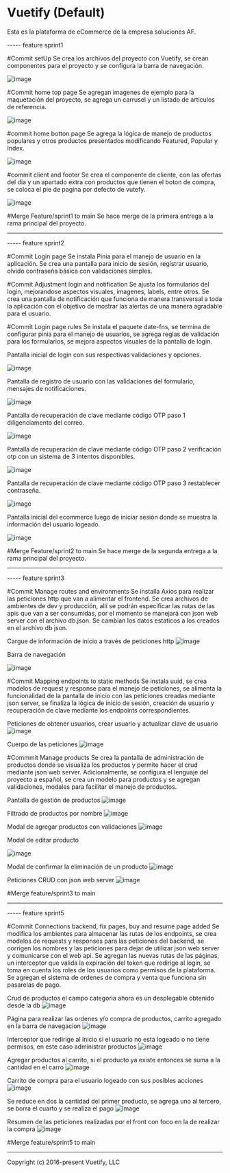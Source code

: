 # Vuetify (Default)

Esta es la plataforma de eCommerce de la empresa soluciones AF.

----- feature sprint1

#Commit setUp
Se crea los archivos del proyecto con Vuetify, se crean componentes para el proyecto y se configura la barra de navegación.

![image](https://github.com/user-attachments/assets/2a564f46-8c9c-48ff-ab26-48fde738fa12)

#Commit home top page
Se agregan imagenes de ejemplo para la maquetación del proyecto, se agrega un carrusel y un listado de articulos de referencia.

![image](https://github.com/user-attachments/assets/ff4e2a62-7b6e-4b1e-b8a3-91a703e95f9b)

#commit home botton page
Se agrega la lógica de manejo de productos populares y otros productos presentados modificando Featured, Popular y Index.

![image](https://github.com/user-attachments/assets/61609c4b-5d61-4698-83c7-5db9f960d8ca)

#commit client and footer
Se crea el componente de cliente, con las ofertas del dia y un apartado extra con productos que tienen el boton de compra, 
se coloca el pie de pagina por defecto de vutefy.

![image](https://github.com/user-attachments/assets/60b8cfc5-1291-4ea0-a732-ab1a08249130)

#Merge Feature/sprint1 to main
Se hace merge de la primera entrega a la rama principal del proyecto.

-----

----- feature sprint2 

#Commit Login page 
Se instala Pinia para el manejo de usuario en la aplicación. Se crea una pantalla para inicio de sesión, registrar usuario, 
olvido contraseña básica con validaciones simples.

#Commit Adjustment login and notification
Se ajusta los formularios del login, mejorandose aspectos visuales, imagenes, labels, entre otros. Se crea una pantalla de notificación
que funciona de manera transversal a toda la aplicación con el objetivo de mostrar las alertas de una manera agradable para el usuario.

#Commit Login page rules
Se instala el paquete date-fns, se termina de configurar pinia para el manejo de usuarios, se agrega reglas de validación para los
formularios, se mejora aspectos visuales de la pantalla de login. 

Pantalla inicial de login con sus respectivas validaciones y opciones.

![image](https://github.com/user-attachments/assets/24394bb3-4a9f-4704-83b1-4cc66e5fe10c)

Pantalla de registro de usuario con las validaciones del formulario, mensajes de notificaciones.

![image](https://github.com/user-attachments/assets/64f9d7bc-0f11-4e33-94d4-634e792480fb)

Pantalla de recuperación de clave mediante código OTP paso 1 diligenciamento del correo.

![image](https://github.com/user-attachments/assets/533fcb5f-a9b6-47f6-9aed-9354967faea5)

Pantalla de recuperación de clave mediante código OTP paso 2 verificación otp con un sistema de 3 intentos disponibles.

![image](https://github.com/user-attachments/assets/cf48dd56-b541-4e29-938c-12b0e7784769)

Pantalla de recuperación de clave mediante código OTP paso 3 restablecer contraseña.

![image](https://github.com/user-attachments/assets/26e03e48-ffcb-4a52-af5f-553edcf2b550)

Pantalla inicial del ecommerce luego de iniciar sesión donde se muestra la información del usuario logeado.

![image](https://github.com/user-attachments/assets/460facae-e19c-404f-9382-6794d1cb5cc7)

#Merge Feature/sprint2 to main
Se hace merge de la segunda entrega a la rama principal del proyecto.

-----

----- feature sprint3

#Commit Manage routes and environments
Se installa Axios para realizar las peticiones http que van a alimentar el frontend. Se crea archivos de ambientes de dev y producción, 
allí se podrán especificar las rutas de las apis que van a ser consumidas, por el momento se manejará con json web server con el archivo
db.json. Se cambian los datos estaticos a los creados en el archivo db json.

Cargue de información de inicio a través de peticiones http
![image](https://github.com/user-attachments/assets/9861f8e4-8aee-4699-b7ef-e0952389f15f)

Barra de navegación

![image](https://github.com/user-attachments/assets/96a92808-16e8-4b2a-a19b-37940fe8a89b)

#Commit Mapping endpoints to static methods
Se instala uuid, se crea modelos de request y response para el manejo de peticiones, se alimenta la funcionalidad de la pantalla de inicio
con las peticiones creadas mediante json server, se finaliza la lógica de inicio de sesión, creación de usuario y recuperación de clave mediante los endpoints correspondientes.

Peticiones de obtener usuarios, crear usuario y actualizar clave de usuario
![image](https://github.com/user-attachments/assets/2cad51a4-1f54-4f1c-8177-61bf6b1b6f5f)

Cuerpo de las peticiones
![image](https://github.com/user-attachments/assets/36aa2a05-8150-4b67-bd3a-47026d0daba5)

#Commmit Manage products
Se crea la pantalla de administración de productos donde se visualiza los productos y permite hacer el crud mediante json web server.
Adicionalmente, se configura el lenguaje del proyecto a español, se crea un modelo para productos y se agregan validaciones, modales
para facilitar el manejo de productos.

Pantalla de gestión de productos
![image](https://github.com/user-attachments/assets/77910523-7e7a-4e89-a1fc-720d23cd17aa)

Filtrado de productos por nombre
![image](https://github.com/user-attachments/assets/a4b71019-c3f0-4fff-8e42-f61f683b932a)

Modal de agregar productos con validaciones
![image](https://github.com/user-attachments/assets/dba1f367-63a7-402e-bbab-6065b4186a15)

Modal de editar producto

![image](https://github.com/user-attachments/assets/ac4b5ed5-f87b-409c-8281-2e74e83d17a6)

Modal de confirmar la eliminación de un producto
![image](https://github.com/user-attachments/assets/d78f7ed2-81b1-47b8-86ba-1bb28e011e68)

Peticiones CRUD con json web server
![image](https://github.com/user-attachments/assets/e0621687-3d22-4187-9cd0-f73889443d53)

#Merge feature/sprint3 to main

-----

----- feature sprint5

#Commit Connections backend, fix pages, buy and resume page added
Se modifica los ambientes para almacenar las rutas de los endpoints, se crea modelos de requests y responses para las peticiones del
backend, se corrigen los nombres y las peticiones para dejar de utilizar json web server y comunicarse con el web api. Se agregan
las nuevas rutas de las páginas, un interceptor que valida la expiración del token que redirige al login, se toma en cuenta los roles 
de los usuarios como permisos de la plataforma. Se agregan el sistema de ordenes de compra y venta que funciona sin pasarelas de pago.

Crud de productos el campo categoria ahora es un desplegable obtenido desde la db
![image](https://github.com/user-attachments/assets/457b3f15-7c7e-44bb-81cc-03b2f7ec9609)

Página para realizar las ordenes y/o compra de productos, carrito agregado en la barra de navegacion
![image](https://github.com/user-attachments/assets/398a1667-f05e-4978-b857-b67aefaaac3a)

Interceptor que redirige al inicio si el usuario no esta logeado o no tiene permisos, en este caso administrar productos
![image](https://github.com/user-attachments/assets/0d985d76-b5c3-41e8-913c-dc94cc8a3674)

Agregar productos al carrito, si el producto ya existe entonces se suma a la cantidad en el carro
![image](https://github.com/user-attachments/assets/c0be4dac-539a-4ac2-88bb-96c4f74bbf1c)

Carrito de compra para el usuario logeado con sus posibles acciones
![image](https://github.com/user-attachments/assets/79c6e5c2-47c2-4f99-8373-d48c8a3c9cfd)

Se reduce en dos la cantidad del primer producto, se agrega uno al tercero, se borra el cuarto y se realiza el pago
![image](https://github.com/user-attachments/assets/c54158d7-cfb7-4024-9726-29b79cacff68)

Resumen de las peticiones realizadas por el front con foco en la de realizar la compra
![image](https://github.com/user-attachments/assets/cf303a4c-3841-4aa7-a50c-3901c80f9680)

#Merge feature/sprint5 to main

-----
Copyright (c) 2016-present Vuetify, LLC
